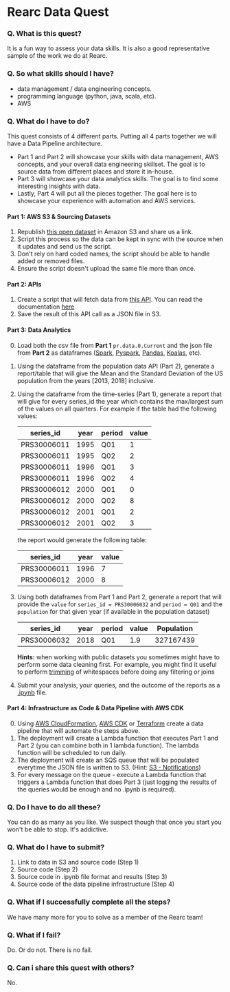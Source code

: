 # Rearc Data Quest

### Q. What is this quest?
It is a fun way to assess your data skills. It is also a good representative sample of the work we do at Rearc.

### Q. So what skills should I have?
* data management / data engineering concepts.
* programming language (python, java, scala, etc).
* AWS

### Q. What do I have to do?
This quest consists of 4 different parts. Putting all 4 parts together we will have a Data Pipeline architecture.
- Part 1 and Part 2 will showcase your skills with data management, AWS concepts, and your overall data engineering skillset.
  The goal is to source data from different places and store it in-house.
- Part 3 will showcase your data analytics skills. The goal is to find some interesting insights with data.
- Lastly, Part 4 will put all the pieces together. The goal here is to showcase your experience with automation and AWS services.

#### Part 1: AWS S3 & Sourcing Datasets
1) Republish [this open dataset](https://download.bls.gov/pub/time.series/pr/) in Amazon S3 and share us a link.
2) Script this process so the data can be kept in sync with the source when it updates and send us the script.
3) Don't rely on hard coded names, the script should be able to handle added or removed files.
4) Ensure the script doesn't upload the same file more than once.

#### Part 2: APIs
1) Create a script that will fetch data from [this API](https://datausa.io/api/data?drilldowns=Nation&measures=Population).
   You can read the documentation [here](https://datausa.io/about/api/)
2) Save the result of this API call as a JSON file in S3.

#### Part 3: Data Analytics
0) Load both the csv file from **Part 1** `pr.data.0.Current` and the json file from **Part 2**
   as dataframes ([Spark](https://spark.apache.org/docs/1.6.1/api/java/org/apache/spark/sql/DataFrame.html),
                  [Pyspark](https://spark.apache.org/docs/latest/api/python/reference/api/pyspark.sql.DataFrame.html),
                  [Pandas](https://pandas.pydata.org/pandas-docs/stable/reference/api/pandas.DataFrame.html),
                  [Koalas](https://koalas.readthedocs.io/en/latest/),
                  etc).

1) Using the dataframe from the population data API (Part 2),
   generate a report/table that will give the Mean and the Standard Deviation of the US population from the years [2013, 2018] inclusive.

2) Using the dataframe from the time-series (Part 1),
   generate a report that will give for every series_id the year which contains the max/largest sum of the values on all quarters.
   For example if the table had the following values:

    | series_id   | year | period | value |
    |-------------|------|--------|-------|
    | PRS30006011 | 1995 | Q01    | 1     |
    | PRS30006011 | 1995 | Q02    | 2     |
    | PRS30006011 | 1996 | Q01    | 3     |
    | PRS30006011 | 1996 | Q02    | 4     |
    | PRS30006012 | 2000 | Q01    | 0     |
    | PRS30006012 | 2000 | Q02    | 8     |
    | PRS30006012 | 2001 | Q01    | 2     |
    | PRS30006012 | 2001 | Q02    | 3     |

    the report would generate the following table:

    | series_id   | year | value |
    |-------------|------|-------|
    | PRS30006011 | 1996 | 7     |
    | PRS30006012 | 2000 | 8     |

3) Using both dataframes from Part 1 and Part 2, generate a report that will provide the `value`
   for `series_id = PRS30006032` and `period = Q01` and the `population` for that given year (if available in the population dataset)

    | series_id   | year | period | value | Population |
    |-------------|------|--------|-------|------------|
    | PRS30006032 | 2018 | Q01    | 1.9   | 327167439  |

    **Hints:** when working with public datasets you sometimes might have to perform some data cleaning first.
   For example, you might find it useful to perform [trimming](https://stackoverflow.com/questions/35540974/remove-blank-space-from-data-frame-column-values-in-spark) of whitespaces before doing any filtering or joins


4) Submit your analysis, your queries, and the outcome of the reports as a [.ipynb](https://fileinfo.com/extension/ipynb) file.

#### Part 4: Infrastructure as Code & Data Pipeline with AWS CDK
0) Using [AWS CloudFormation](https://aws.amazon.com/cloudformation/), [AWS CDK](https://aws.amazon.com/cdk/) or [Terraform](https://www.terraform.io/) create a data pipeline that will automate the steps above.
1) The deployment will create a Lambda function that executes
   Part 1 and Part 2 (you can combine both in 1 lambda function). The lambda function will be scheduled to run daily.
2) The deployment will create an SQS queue that will be populated everytime the JSON file is written to S3. (Hint: [S3 - Notifications](https://docs.aws.amazon.com/AmazonS3/latest/userguide/NotificationHowTo.html))
3) For every message on the queue - execute a Lambda function that triggers a Lambda function that does Part 3 (just logging the results of the queries would be enough and no .ipynb is required).


### Q. Do I have to do all these?
You can do as many as you like. We suspect though that once you start you won't be able to stop. It's addictive.

### Q. What do I have to submit?
1) Link to data in S3 and source code (Step 1)
2) Source code (Step 2)
2) Source code in .ipynb file format and results (Step 3)
4) Source code of the data pipeline infrastructure (Step 4)

### Q. What if I successfully complete all the steps?
We have many more for you to solve as a member of the Rearc team!

### Q. What if I fail?
Do. Or do not. There is no fail.

### Q. Can i share this quest with others?
No.
